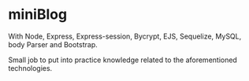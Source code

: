 # miniBlog
With Node, Express, Express-session, Bycrypt, EJS, Sequelize, MySQL, body Parser and Bootstrap.

Small job to put into practice knowledge related to the aforementioned technologies.
